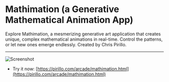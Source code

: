 
# Mathimation (a Generative Mathematical Animation App)

Explore Mathimation, a mesmerizing generative art application that creates unique, complex mathematical animations in real-time. Control the patterns, or let new ones emerge endlessly. Created by Chris Pirillo.

---

![Screenshot](https://github.com/ChrisPirillo/mathimation/blob/main/assets/screenshot.png?raw=true)

* Try it now: [https://pirillo.com/arcade/mathimation.html](https://pirillo.com/arcade/mathimation.html)
